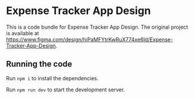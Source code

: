 
  # Expense Tracker App Design

  This is a code bundle for Expense Tracker App Design. The original project is available at https://www.figma.com/design/hiPaMFYtrKwRuX774xe6ld/Expense-Tracker-App-Design.

  ## Running the code

  Run `npm i` to install the dependencies.

  Run `npm run dev` to start the development server.
  